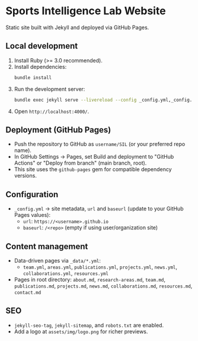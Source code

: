 # Sports Intelligence Lab Website

Static site built with Jekyll and deployed via GitHub Pages.

## Local development

1. Install Ruby (>= 3.0 recommended).
2. Install dependencies:
   ```bash
   bundle install
   ```
3. Run the development server:
   ```bash
   bundle exec jekyll serve --livereload --config _config.yml,_config.dev.yml
   ```
4. Open `http://localhost:4000/`.

## Deployment (GitHub Pages)

- Push the repository to GitHub as `username/SIL` (or your preferred repo name).
- In GitHub Settings → Pages, set Build and deployment to "GitHub Actions" or "Deploy from branch" (main branch, root).
- This site uses the `github-pages` gem for compatible dependency versions.

## Configuration

- `_config.yml` → site metadata, `url` and `baseurl` (update to your GitHub Pages values):
  - `url`: `https://<username>.github.io`
  - `baseurl`: `/<repo>` (empty if using user/organization site)

## Content management

- Data-driven pages via `_data/*.yml`:
  - `team.yml`, `areas.yml`, `publications.yml`, `projects.yml`, `news.yml`, `collaborations.yml`, `resources.yml`
- Pages in root directory: `about.md`, `research-areas.md`, `team.md`, `publications.md`, `projects.md`, `news.md`, `collaborations.md`, `resources.md`, `contact.md`

## SEO

- `jekyll-seo-tag`, `jekyll-sitemap`, and `robots.txt` are enabled.
- Add a logo at `assets/img/logo.png` for richer previews.


